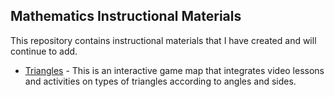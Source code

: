 ## Mathematics Instructional Materials
This repository contains instructional materials that I have created and will continue to add.

* [Triangles](https://duyapat-christony.github.io/teaching_math/triangles.html) - This is an interactive game map that integrates video lessons and activities on types of triangles according to angles and sides.

